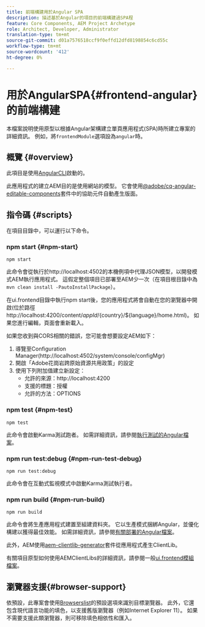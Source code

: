 ```yaml
---
title: 前端構建用於Angular SPA
description: 描述基於Angular的項目的前端構建過SPA程
feature: Core Components, AEM Project Archetype
role: Architect, Developer, Administrator
translation-type: tm+mt
source-git-commit: d01a7576518ccf9f0effd12dfd8198854c6cd55c
workflow-type: tm+mt
source-wordcount: '412'
ht-degree: 0%

---
```



# 用於AngularSPA{#frontend-angular}的前端構建

本檔案說明使用原型以根據Angular架構建立單頁應用程式(SPA)時所建立專案的詳細資訊。 例如，將`frontendModule`選項設為`angular`時。

## 概覽 {#overview}

此項目是使用[AngularCLI](https://github.com/angular/angular-cli)啟動的。

此應用程式的建立AEM目的是使用網站的模型。 它會使用[@adobe/cq-angular-editable-components](https://www.npmjs.com/package/@adobe/cq-angular-editable-components)套件中的協助元件自動產生版面。

## 指令碼 {#scripts}

在項目目錄中，可以運行以下命令。

### npm start {#npm-start}

```
npm start
```

此命令會從執行於http://localhost:4502的本機例項中代理JSON模型，以開發模式AEM執行應用程式。 這假定整個項目已部署至AEM少一次（在項目根目錄中為`mvn clean install -PautoInstallPackage`）。

在ui.frontend目錄中執行npm start後，您的應用程式將會自動在您的瀏覽器中開啟(位於路徑http://localhost:4200/content/${appId}/${country}/${language}/home.html)。 如果您進行編輯，頁面會重新載入。

如果您收到與CORS相關的錯誤，您可能會想要設定AEM如下：

1. 導覽至Configuration Manager(http://localhost:4502/system/console/configMgr)
1. 開啟「Adobe花崗岩跨原始資源共用政策」的設定
1. 使用下列附加值建立新設定：
   * 允許的來源：http://localhost:4200
   * 支援的標題：授權
   * 允許的方法：OPTIONS

### npm test {#npm-test}

```shell
npm test
```

此命令會啟動Karma測試跑者。 如需詳細資訊，請參閱[執行測試的Angular檔案](https://angular.io/guide/testing)。

### npm run test:debug {#npm-run-test-debug}

```shell
npm run test:debug
```

此命令會在互動式監視模式中啟動Karma測試執行者。

### npm run build {#npm-run-build}

```shell
npm run build
```

此命令會將生產應用程式建置至組建資料夾。 它以生產模式捆綁Angular，並優化構建以獲得最佳效能。 如需詳細資訊，請參閱[有關部署的Angular檔案](https://angular.io/guide/deployment)。

此外，AEM使用[aem-clientlib-generator](https://github.com/wcm-io-frontend/aem-clientlib-generator)套件從應用程式產生ClientLib。

有關項目原型如何使用AEMClientLibs的詳細資訊，請參閱一般[ui.frontend模組檔案](uifrontend.md#clientlibs)。

## 瀏覽器支援{#browser-support}

依預設，此專案會使用[Browserslist](https://github.com/browserslist/browserslist)的預設選項來識別目標瀏覽器。 此外，它還包含現代語言功能的填色，以支援舊版瀏覽器（例如Internet Explorer 11）。 如果不需要支援此類瀏覽器，則可移除填色相依性和匯入。
